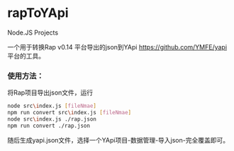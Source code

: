 # rapToYApi
Node.JS Projects

一个用于转换Rap v0.14 平台导出的json到YApi https://github.com/YMFE/yapi 平台的工具。

### 使用方法：
将Rap项目导出json文件，运行
``` bash
node src\index.js [fileNmae]
npm run convert src\index.js [fileNmae]
node src\index.js ./rap.json
npm run convert ./rap.json
```
随后生成yapi.json文件，选择一个YApi项目-数据管理-导入json-完全覆盖即可。
